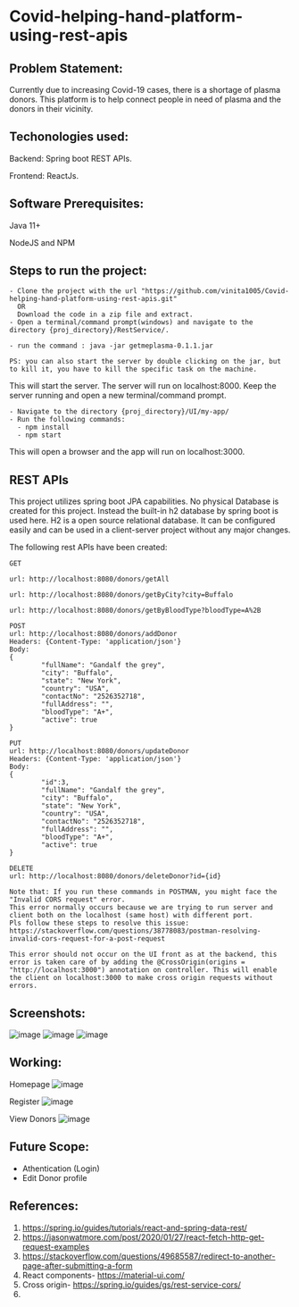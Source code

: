 # Covid-helping-hand-platform-using-rest-apis

## Problem Statement:
Currently due to increasing Covid-19 cases, there is a shortage of plasma donors. This platform is to help connect people in need of plasma and the donors in their vicinity.

## Techonologies used:
Backend: Spring boot REST APIs.

Frontend: ReactJs.

## Software Prerequisites:
Java 11+

NodeJS and NPM

## Steps to run the project:
```
- Clone the project with the url "https://github.com/vinita1005/Covid-helping-hand-platform-using-rest-apis.git"
  OR
  Download the code in a zip file and extract.
- Open a terminal/command prompt(windows) and navigate to the directory {proj_directory}/RestService/.

- run the command : java -jar getmeplasma-0.1.1.jar

PS: you can also start the server by double clicking on the jar, but to kill it, you have to kill the specific task on the machine.
```
This will start the server. The server will run on localhost:8000.
Keep the server running and open a new terminal/command prompt.
```
- Navigate to the directory {proj_directory}/UI/my-app/
- Run the following commands:
  - npm install
  - npm start
```
This will open a browser and the app will run on localhost:3000.

## REST APIs

This project utilizes spring boot JPA capabilities. No physical Database is created for this project. Instead the built-in h2 database by spring boot is used here.
H2 is a open source relational database. It can be configured easily and can be used in a client-server project without any major changes.

The following rest APIs have been created:

```
GET

url: http://localhost:8080/donors/getAll

url: http://localhost:8080/donors/getByCity?city=Buffalo

url: http://localhost:8080/donors/getByBloodType?bloodType=A%2B
```

```
POST
url: http://localhost:8080/donors/addDonor
Headers: {Content-Type: 'application/json'}
Body:
{
        "fullName": "Gandalf the grey",
        "city": "Buffalo",
        "state": "New York",
        "country": "USA",
        "contactNo": "2526352718",
        "fullAddress": "",
        "bloodType": "A+",
        "active": true
}
```

```
PUT
url: http://localhost:8080/donors/updateDonor
Headers: {Content-Type: 'application/json'}
Body:
{
        "id":3,
        "fullName": "Gandalf the grey",
        "city": "Buffalo",
        "state": "New York",
        "country": "USA",
        "contactNo": "2526352718",
        "fullAddress": "",
        "bloodType": "A+",
        "active": true
}
```

```
DELETE
url: http://localhost:8080/donors/deleteDonor?id={id}
```

```
Note that: If you run these commands in POSTMAN, you might face the "Invalid CORS request" error.
This error normally occurs because we are trying to run server and client both on the localhost (same host) with different port.
Pls follow these steps to resolve this issue: https://stackoverflow.com/questions/38778083/postman-resolving-invalid-cors-request-for-a-post-request

This error should not occur on the UI front as at the backend, this error is taken care of by adding the @CrossOrigin(origins = "http://localhost:3000") annotation on controller. This will enable the client on localhost:3000 to make cross origin requests without errors.
```


## Screenshots:
![image](https://user-images.githubusercontent.com/31128057/116014551-cbd86000-a603-11eb-9403-da32b89a66b7.png)
![image](https://user-images.githubusercontent.com/31128057/116014575-f1656980-a603-11eb-8ee4-ab235d164ea4.png)
![image](https://user-images.githubusercontent.com/31128057/116014586-fde9c200-a603-11eb-8ac4-2fa1d3cabcab.png)

## Working:
Homepage
![image](https://user-images.githubusercontent.com/31128057/116014613-1ce85400-a604-11eb-9a74-8e5185b03f95.png)

Register
![image](https://user-images.githubusercontent.com/31128057/116014667-56b95a80-a604-11eb-97d0-4ba87c38e388.png)

View Donors
![image](https://user-images.githubusercontent.com/31128057/116014692-87998f80-a604-11eb-8f74-42cfe4d4deb7.png)

## Future Scope:
- Athentication (Login)
- Edit Donor profile

## References:
1. https://spring.io/guides/tutorials/react-and-spring-data-rest/
2. https://jasonwatmore.com/post/2020/01/27/react-fetch-http-get-request-examples
3. https://stackoverflow.com/questions/49685587/redirect-to-another-page-after-submitting-a-form
4. React components- https://material-ui.com/
5. Cross origin- https://spring.io/guides/gs/rest-service-cors/
6. 
